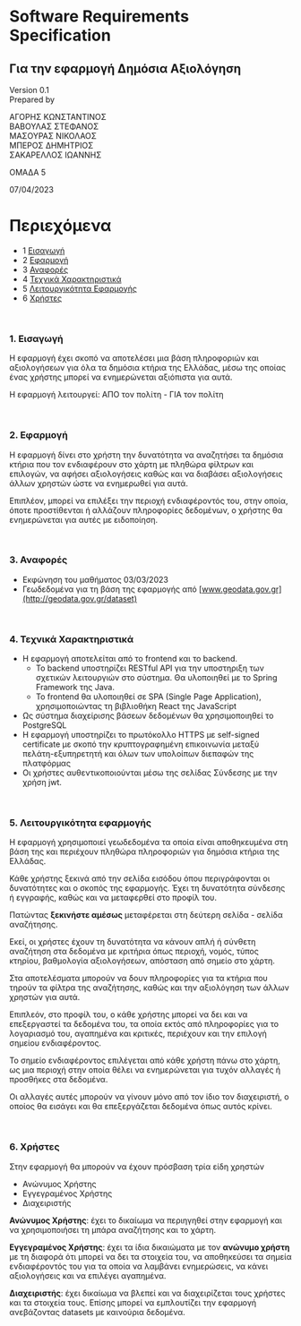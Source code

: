 # Software Requirements Specification
## Για την εφαρμογή **Δημόσια Αξιολόγηση**

Version 0.1  
Prepared by  

ΑΓΟΡΗΣ ΚΩΝΣΤΑΝΤΙΝΟΣ  
ΒΑΒΟΥΛΑΣ ΣΤΕΦΑΝΟΣ  
ΜΑΣΟΥΡΑΣ ΝΙΚΟΛΑΟΣ  
ΜΠΕΡΟΣ ΔΗΜΗΤΡΙΟΣ  
ΣΑΚΑΡΕΛΛΟΣ ΙΩΑΝΝΗΣ   

ΟΜΑΔΑ 5

07/04/2023  

Περιεχόμενα
=================

* 1 [Εισαγωγή](#1-Εισαγωγή)
* 2 [Εφαρμογή](#2-Εφαρμογή)
* 3 [Αναφορές](#3-Αναφορές)
* 4 [Τεχνικά Χαρακτηριστικά](#4-Τεχνικά-Χαρακτηριστικά)
* 5 [Λειτουργικότητα Εφαρμογής](#5-Λειτουργικότητα-εφαρμογής)
* 6 [Χρήστες](#6-Χρήστες)
  
<br />

### 1. Εισαγωγή

Η εφαρμογή έχει σκοπό να αποτελέσει μια βάση πληροφοριών και αξιολογήσεων για όλα τα δημόσια κτήρια της Ελλάδας, μέσω της οποίας ένας χρήστης μπορεί να ενημερώνεται αξιόπιστα για αυτά.

Η εφαρμογή λειτουργεί:  ΑΠΟ τον πολίτη - ΓΙΑ τον πολίτη

<br />

### 2. Εφαρμογή

H εφαρμογή δίνει στο χρήστη την δυνατότητα να αναζητήσει τα δημόσια κτήρια που τον ενδιαφέρουν στο χάρτη με πληθώρα φίλτρων και επιλογών, να αφήσει αξιολογήσεις καθώς και να διαβάσει αξιολογήσεις άλλων χρηστών ώστε να ενημερωθεί για αυτά.

Επιπλέον, μπορεί να επιλέξει την περιοχή ενδιαφέροντός του, στην οποία, όποτε προστίθενται ή αλλάζουν πληροφορίες δεδομένων, ο χρήστης θα ενημερώνεται για αυτές με ειδοποίηση. 

<br />

### 3. Αναφορές
* Εκφώνηση του μαθήματος 03/03/2023
* Γεωδεδομένα για τη βάση της εφαρμογής από [www.geodata.gov.gr](http://geodata.gov.gr/dataset)

<br />

### 4. Τεχνικά Χαρακτηριστικά
* Η εφαρμογή αποτελείται από το frontend και το backend.
   *  To backend υποστηρίζει RESTful API για την υποστηριξη των σχετικών λειτουργιών στο σύστημα. Θα υλοποιηθεί με το Spring Framework της Java.
   *  Το frontend θα υλοποιηθεί σε SPA (Single Page Application), χρησιμοποιώντας τη βιβλιοθήκη React της JavaScript
* Ως σύστημα διαχείρισης βάσεων δεδομένων θα χρησιμοποιηθεί το PostgreSQL
*  Η εφαρμογή υποστηρίζει το πρωτόκολλο HTTPS με self-signed certificate με σκοπό την κρυπτογραφημένη επικοινωνία μεταξύ πελάτη-εξυπηρετητή και όλων των υπολοίπων διεπαφών της πλατφόρμας
* Οι χρήστες αυθεντικοποιούνται μέσω της σελίδας Σύνδεσης με την χρήση jwt.

<br />

### 5. Λειτουργικότητα εφαρμογής
Η εφαρμογή χρησιμοποιεί γεωδεδομένα τα οποία είναι αποθηκευμένα στη βάση της και περιέχουν πληθώρα πληροφοριών για δημόσια κτήρια της Ελλάδας.

Κάθε χρήστης ξεκινά από την σελίδα εισόδου όπου περιγράφονται οι δυνατότητες και ο σκοπός της εφαρμογής. Έχει τη δυνατότητα σύνδεσης ή εγγραφής, καθώς και να μεταφερθεί στο προφίλ του.

Πατώντας **ξεκινήστε αμέσως** μεταφέρεται στη δεύτερη σελίδα - σελίδα αναζήτησης.

Εκεί, οι χρήστες έχουν τη δυνατότητα να κάνουν απλή ή σύνθετη αναζήτηση στα δεδομένα με κριτήρια όπως περιοχή, νομός, τύπος κτηρίου, βαθμολογία αξιολογήσεων, απόσταση από σημείο στο χάρτη.

Στα αποτελέσματα μπορούν να δουν πληροφορίες για τα κτήρια που τηρούν τα φίλτρα της αναζήτησης, καθώς και την αξιολόγηση των άλλων χρηστών για αυτά.

Επιπλεόν, στο προφίλ του, ο κάθε χρήστης μπορεί να δει και να επεξεργαστεί τα δεδομένα του, τα οποία εκτός από πληροφορίες για το λογαριασμό του, αγαπημένα και κριτικές, περιέχουν και την επιλογή σημείου ενδιαφέροντος.

Το σημείο ενδιαφέροντος επιλέγεται από κάθε χρήστη πάνω στο χάρτη, ως μια περιοχή στην οποία θέλει να ενημερώνεται για τυχόν αλλαγές ή προσθήκες στα δεδομένα.

Οι αλλαγές αυτές μπορούν να γίνουν μόνο από τον ίδιο τον διαχειριστή, ο οποίος θα εισάγει και θα επεξεργάζεται δεδομένα όπως αυτός κρίνει.

<br />

### 6. Χρήστες

Στην εφαρμογή θα μπορούν να έχουν πρόσβαση τρία είδη χρηστών 
* Ανώνυμος Χρήστης 
* Εγγεγραμένος Χρήστης
* Διαχειριστής

**Ανώνυμος Χρήστης**: έχει το δικαίωμα να περιηγηθεί στην εφαρμογή και να χρησιμοποιήσει τη μπάρα αναζήτησης και το χάρτη.

**Εγγεγραμένος Χρήστης**: έχει τα ίδια δικαιώματα με τον **ανώνυμο χρήστη** με τη διαφορά ότι μπορεί να δει τα στοιχεία του, να αποθηκεύσει τα σημεία ενδιαφέροντός του για τα οποία να λαμβάνει ενημερώσεις, να κάνει αξιολογήσεις και να επιλέγει αγαπημένα.

**Διαχειριστής**: έχει δικαίωμα να βλεπεί και να διαχειρίζεται τους χρήστες και τα στοιχεία τους. Επίσης μπορεί να εμπλουτίζει την εφαρμογή ανεβάζοντας datasets με καινούρια δεδομένα.